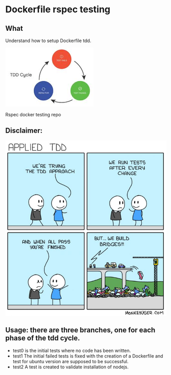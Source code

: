 # Dockerfile rspec testing

## What

Understand how to setup Dockerfile tdd.

![TDD cycle](pictures/TDD_CYCLE.jpg)

Rspec docker testing repo

## Disclaimer:

![TDD](pictures/TDD.jpg)

## Usage: there are three branches, one for each phase of the tdd cycle.

* test0 is the initial tests where no code has been written.
* test1 The initial failed tests is fixed with the creation of a Dockerfile and test for ubuntu version are supposed to be successful.
* test2 A test is created to validate installation of nodejs.
